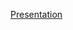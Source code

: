 [Presentation](https://docs.google.com/presentation/d/1acpjULo_iWJjs-UZhL-XhJjyfBC5mVXGPlkEMivUTXg/edit?usp=sharing)

